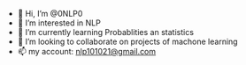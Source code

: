 - 👋 Hi, I’m @0NLP0
- 👀 I’m interested in NLP
- 🌱 I’m currently learning Probablities an statistics
- 💞️ I’m looking to collaborate on projects of machone learning
- 📫 my account: nlp101021@gmail.com

<!---
0NLP0/0NLP0 is a ✨ special ✨ repository because its `README.md` (this file) appears on your GitHub profile.
You can click the Preview link to take a look at your changes.
--->
